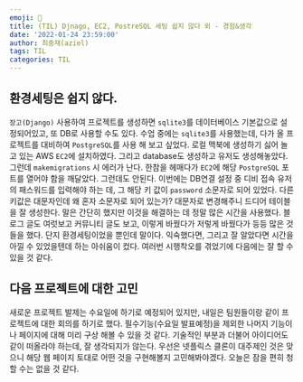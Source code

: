 ```yaml
---
emoji: 🥺
title: (TIL) Djnago, EC2, PostreSQL 세팅 쉽지 않다 외 - 경험&생각
date: '2022-01-24 23:59:00'
author: 최중재(aziel)
tags: TIL
categories: TIL
---
```


## 환경세팅은 쉽지 않다.

`장고(Django)` 사용하여 프로젝트를 생성하면 `sqlite3`를 데이터베이스 기본값으로 설정되어있고, 또 DB로 사용할 수도 있다. 수업 중에는 `sqlite3`를 사용했는데, 다가 올 프로젝트를 대비하여 `PostgreSQL`를 사용 해 보고 싶었다. 로컬 맥북에 생성하기 싫어 놀고 있는 AWS `EC2`에 설치하였다. 그리고 database도 생성하고 유저도 생성해놓았다. 그런데 `makemigrations` 시 에러가 난다. 한참을 헤매다가 `EC2`에 해당 `PostgreSQL` 포트를 열어야 함을 깨달았다. 그런데도 안된다. 이번에는 DB연결 설정 중 디비 접속 유저의 패스워드를 입력해야 하는 데, 그 해당 키 값이 `password` 소문자로 되어 있었다. 다른 키값은 대문자인데 왜 혼자 소문자로 되어 있는가? 대문자로 변경해주니 드디어 테이블을 잘 생성한다. 말은 간단히 했지만 이것을 해결하는 데 정말 많은 시간을 사용했다. 블로그 글도 여럿보고 커뮤니티 글도 보고, 이렇게 바꿨다가 저렇게 바꿨다가 등등 많은 것들을 했다. 단지 환경세팅이었을 뿐인데 말이다. 익숙했다면, 그리고 잘 알았다면 시간을 아낄 수 있었을텐데 하는 아쉬움이 컸다. 여러번 시행착오를 겪었기에 다음에는 잘 할 수 있을 것 같다.

## 다음 프로젝트에 대한 고민

새로운 프로젝트 발제는 수요일에 하기로 예정되어 있지만, 내일은 팀원들이랑 같이 프로젝트에 대한 회의를 하기로 했다. 필수기능(수요일 발표예정)을 제외한 나머지 기능이나 페이지에 대해 미리 구상 해볼 수 있을 것 같다. 기술적인 부분과 더불어 아이디어도 같이 떠올라야 하는데, 잘 생각되지가 않는다. 우선은 넷플릭스 클론이 대주제인 것은 맞으니 해당 웹 페이지 토대로 어떤 것을 구현해볼지 고민해봐야겠다. 오늘은 잠을 편히 청할 수는 없을 것 같다.

```toc

```

